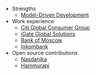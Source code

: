 * Strengths
    * [Model-Driven Development](https://www.nasdanika.org/products/site/articles/mdd.html)
* Work experience
    * [Citi Global Consumer Group](work-experience/citi/README.md)
    * [iGate Global Solutions](work-experience/igate/README.md)
    * [Bank of Moscow](work-experience/bank-of-moscow/README.md)
    * [Inkombank](work-experience/inkombank/README.md)
* Open source contributions
    * [Nasdanika](open-source/nasdanika/README.md)
    * [Hammurapi](open-source/hammurapi/README.md)  